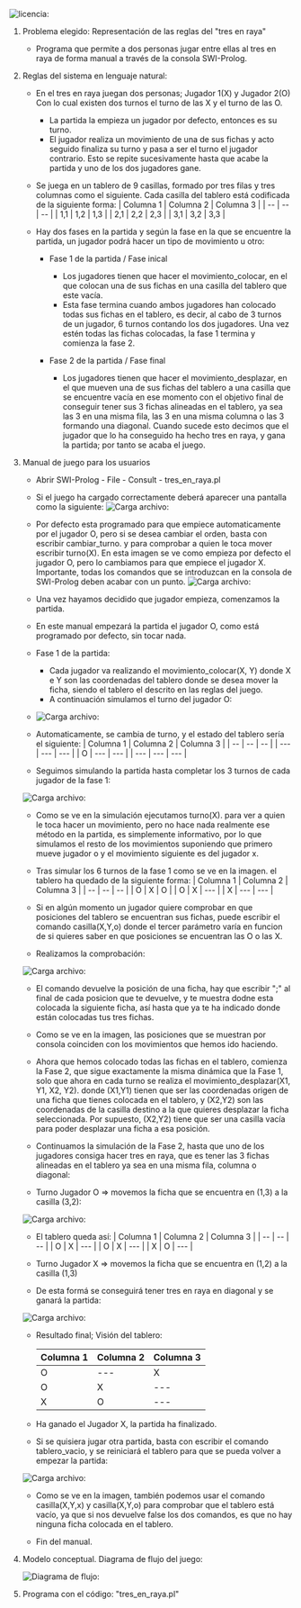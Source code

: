 ﻿
![licencia: ](licencia.jpg)

1. Problema elegido: Representación de las reglas del "tres en raya"
	- Programa que permite a dos personas jugar entre ellas al tres en raya de forma manual a través de la consola SWI-Prolog.

2. Reglas del sistema en lenguaje natural:
	- En el tres en raya juegan dos personas; Jugador 1(X) y Jugador 2(O) Con lo cual existen dos turnos el turno de las X y el turno de las O. 

		- La partida la empieza un jugador por defecto, entonces es su turno.
		- El jugador realiza un movimiento de una de sus fichas y acto seguido finaliza su turno y pasa a ser el turno el jugador contrario. Esto se repite sucesivamente hasta que acabe la partida y uno de los dos jugadores gane.
		
	- Se juega en un tablero de 9 casillas, formado por tres filas y tres columnas como el siguiente. Cada casilla del tablero está codificada de la siguiente forma:
		| Columna 1 | Columna 2 | Columna 3 |
		| -- | -- | -- |
		| 1,1 | 1,2 | 1,3 |
		| 2,1 | 2,2 | 2,3 |
		| 3,1 | 3,2 | 3,3 |
	

	- Hay dos fases en la partida y según la fase en la que se encuentre la partida, un jugador podrá hacer un tipo de movimiento u otro:
		- Fase 1 de la partida / Fase inical
			- Los jugadores tienen que hacer el movimiento_colocar, en el que colocan una de sus fichas en una casilla del tablero que este vacía.
			- Esta fase termina cuando ambos jugadores han colocado todas sus fichas en el tablero, es decir, al cabo de 3 turnos de un jugador, 6 turnos contando los dos jugadores. Una vez estén todas las fichas colocadas, la fase 1 termina y comienza la fase 2.
			
			
		- Fase 2 de la partida / Fase final
			- Los jugadores tienen que hacer el movimiento_desplazar, en el que mueven una de sus fichas del tablero a una casilla que se encuentre vacía en ese momento con el objetivo final de conseguir tener sus 3 fichas alineadas en el tablero, ya sea las 3 en una misma fila, las 3 en una misma columna o las 3 formando una diagonal. Cuando sucede esto decimos que el jugador que lo ha conseguido ha hecho tres en raya, y gana la partida; por tanto se acaba el juego.
	
3. Manual de juego para los usuarios
	- Abrir SWI-Prolog - File - Consult - tres_en_raya.pl
	- Si el juego ha cargado correctamente deberá aparecer una pantalla como la siguiente:
	![Carga archivo: ](manual1.png)
	- Por defecto esta programado para que empiece automaticamente por el jugador O, pero si se desea cambiar el orden, basta con escribir cambiar_turno. y para comprobar a quien le toca mover escribir turno(X). En esta imagen se ve como empieza por defecto el jugador O, pero lo cambiamos para que empiece el jugador X. Importante, todas los comandos que se introduzcan en la consola de SWI-Prolog deben acabar con un punto.
	![Carga archivo: ](manual_2.png)
	- Una vez hayamos decidido que jugador empieza, comenzamos la partida. 
	- En este manual empezará la partida el jugador O, como está programado por defecto, sin tocar nada.
	- Fase 1 de la partida:
		- Cada jugador va realizando el movimiento_colocar(X, Y) donde X e Y son las coordenadas del tablero donde se desea mover la ficha, siendo el tablero el descrito en las reglas del juego.
		- A continuación simulamos el turno del jugador O:
	- ![Carga archivo: ](manual_3.jpg)

	- Automaticamente, se cambia de turno, y el estado del tablero sería el siguiente:
		| Columna 1 | Columna 2 | Columna 3 |
		| -- | -- | -- |
		| --- | --- | --- |
		|  O  | --- | --- |
		| --- | --- | --- |
		
	- Seguimos simulando la partida hasta completar los 3 turnos de cada jugador de la fase 1:

	![Carga archivo: ](manual_4.jpg)

	- Como se ve en la simulación ejecutamos turno(X). para ver a quien le toca hacer un movimiento, pero no hace nada realmente ese método en la partida, es simplemente informativo, por lo que simulamos el resto de los movimientos suponiendo que primero mueve jugador o y el movimiento siguiente es del jugador x.

	- Tras simular los 6 turnos de la fase 1 como se ve en la imagen. el tablero ha quedado de la siguiente forma:
		| Columna 1 | Columna 2 | Columna 3 |
		| -- | -- | -- |
		|  O  |  X  |  O  |
		|  O  |  X  | --- |
		|  X  | --- | --- |

	- Si en algún momento un jugador quiere comprobar en que posiciones del tablero se encuentran sus fichas, puede escribir el comando casilla(X,Y,o) donde el tercer parámetro varía en funcion de si quieres saber en que posiciones se encuentran las O o las X.
	
	- Realizamos la comprobación:


	![Carga archivo: ](manual_5.jpg)


	- El comando devuelve la posición de una ficha, hay que escribir ";" al final de cada posicion que te devuelve, y te muestra dodne esta colocada la siguiente ficha, así hasta que ya te ha indicado donde están colocadas tus tres fichas.
	- Como se ve en la imagen, las posiciones que se muestran por consola coinciden con los movimientos que hemos ido haciendo.
	
	- Ahora que hemos colocado todas las fichas en el tablero, comienza la Fase 2, que sigue exactamente la misma dinámica que la Fase 1, solo que ahora en cada turno se realiza el movimiento_desplazar(X1, Y1, X2, Y2). donde (X1,Y1) tienen que ser las coordenadas origen de una ficha que tienes colocada en el tablero, y (X2,Y2) son las coordenadas de la casilla destino a la que quieres desplazar la ficha seleccionada. Por supuesto, (X2,Y2) tiene que ser una casilla vacía para poder desplazar una ficha a esa posición.
	- Continuamos la simulación de la Fase 2, hasta que uno de los jugadores consiga hacer tres en raya, que es tener las 3 fichas alineadas en el tablero ya sea en una misma fila, columna o diagonal:

	- Turno Jugador O => movemos la ficha que se encuentra en (1,3) a la casilla (3,2):

	![Carga archivo: ](manual_6.jpg)

	- El tablero queda así:
		| Columna 1 | Columna 2 | Columna 3 |
		| -- | -- | -- |
		|  O  |  X  | --- |
		|  O  |  X  | --- |
		|  X  |  O  | --- |
	
	- Turno Jugador X => movemos la ficha que se encuentra en (1,2) a la casilla (1,3)
	- De esta formá se conseguirá tener tres en raya en diagonal y se ganará la partida:

	![Carga archivo: ](manual_7.jpg)


	- Resultado final; Visión del tablero:

		| Columna 1 | Columna 2 | Columna 3 |
		| -- | -- | -- |
		|  O  | --- |  X  |
		|  O  |  X  | --- |
		|  X  |  O  | --- |

	- Ha ganado el Jugador X, la partida ha finalizado.

	- Si se quisiera jugar otra partida, basta con escribir el comando tablero_vacio, y se reiniciará el tablero para que se pueda volver a empezar la partida:

	![Carga archivo: ](manual_8.jpg)

	- Como se ve en la imagen, también podemos usar el comando casilla(X,Y,x) y casilla(X,Y,o) para comprobar que el tablero está vacío, ya que si nos devuelve false los dos comandos, es que no hay ninguna ficha colocada en el tablero.

	- Fin del manual.


	

			
	
4. Modelo conceptual. Diagrama de flujo del juego:


	![Diagrama de flujo: ](diagrama.jpg)
	
	
	


5. Programa con el código: "tres_en_raya.pl"



